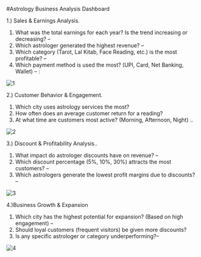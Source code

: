 #Astrology Business Analysis Dashboard 

1.) Sales & Earnings Analysis.

1. What was the total earnings for each year? Is the trend increasing or decreasing? –
2. Which astrologer generated the highest revenue? –
3. Which category (Tarot, Lal Kitab, Face Reading, etc.) is the most profitable? – 
4. Which payment method is used the most? (UPI, Card, Net Banking, Wallet) – :

![1](https://github.com/user-attachments/assets/908637e6-9ef0-4045-a5d5-683d3f843d10)

2.) Customer Behavior & Engagement.

 1. Which city uses astrology services the most? 
 2. How often does an average customer return for a reading? 
 3. At what time are customers most active? (Morning, Afternoon, Night) ..

![2](https://github.com/user-attachments/assets/aff581be-64b0-4d03-8f75-13dbe024f4c0)

3.) Discount & Profitability Analysis..

1. What impact do astrologer discounts have on revenue? – 
2. Which discount percentage (5%, 10%, 30%) attracts the most customers? – 
3. Which astrologers generate the lowest profit margins due to discounts? – 

![3](https://github.com/user-attachments/assets/0abd97eb-fad2-40b0-8d42-c1fb8ad017f9)

4.)Business Growth & Expansion

1. Which city has the highest potential for expansion? (Based on high engagement) – 
2. Should loyal customers (frequent visitors) be given more discounts? 
3. Is any specific astrologer or category underperforming?–

![4](https://github.com/user-attachments/assets/c6f4d43d-66a8-4d1e-9832-15dfb45e7399)
